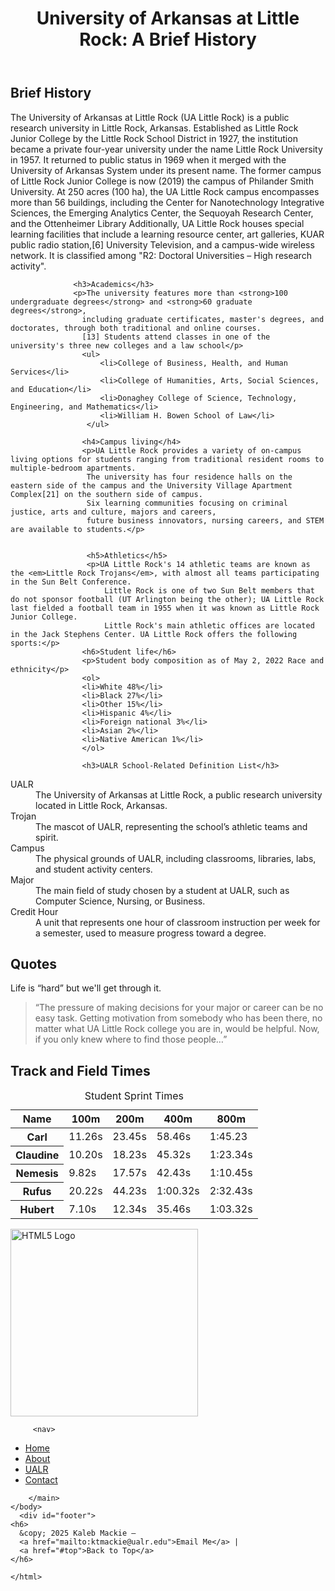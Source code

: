
<!DOCTYPE html>
<html lang="en">
    <head>
        <title>UA Little Rock Overview</title> <!--this allows the text you put inside to appear at the top of the page-->
        <meta charset="utf-8"/> <!--this sets character encoding-->
        <meta name="description" content="this is a test run assignment for the class"/><!--this just gives a short description of the page-->
        <meta name="author" content="Kaleb Mackie"/><!--states the authors name-->
        <meta name="keywords" content="Arkansas, College, Student Life"/><!--a list of words that are commonly found on the page-->
    </head>
    <body>
        <main>
            <header>
                <h1>University of Arkansas at Little Rock: A Brief History</h1>
                 </header>
                 <section id="content">
                 <h2>Brief History</h2>
                <p>The University of Arkansas at Little Rock (UA Little Rock) is a public research university in Little Rock, Arkansas.
                    Established as Little Rock Junior College by the Little Rock School District in 1927, the institution became a private four-year university under the name Little Rock University in 1957.
                    It returned to public status in 1969 when it merged with the University of Arkansas System under its present name. The former campus of Little Rock Junior College is now (2019) the campus of Philander Smith University.
                    At 250 acres (100 ha), the UA Little Rock campus encompasses more than 56 buildings, including the Center for Nanotechnology Integrative Sciences, the Emerging Analytics Center, the Sequoyah Research Center,
                 and the Ottenheimer Library Additionally, UA Little Rock houses special learning facilities that include a learning resource center, art galleries, KUAR public radio station,[6] University Television,
                  and a campus-wide wireless network. It is classified among "R2: Doctoral Universities – High research activity".</p>
                
                  <h3>Academics</h3>
                  <p>The university features more than <strong>100 undergraduate degrees</strong> and <strong>60 graduate degrees</strong>, 
                    including graduate certificates, master's degrees, and doctorates, through both traditional and online courses.
                    [13] Students attend classes in one of the university's three new colleges and a law school</p>
                    <ul>
                        <li>College of Business, Health, and Human Services</li>
                        <li>College of Humanities, Arts, Social Sciences, and Education</li>
                        <li>Donaghey College of Science, Technology, Engineering, and Mathematics</li>
                        <li>William H. Bowen School of Law</li>
                     </ul>

                    <h4>Campus living</h4>
                    <p>UA Little Rock provides a variety of on-campus living options for students ranging from traditional resident rooms to multiple-bedroom apartments.
                     The university has four residence halls on the eastern side of the campus and the University Village Apartment Complex[21] on the southern side of campus.
                     Six learning communities focusing on criminal justice, arts and culture, majors and careers, 
                     future business innovators, nursing careers, and STEM are available to students.</p>


                     <h5>Athletics</h5>
                     <p>UA Little Rock's 14 athletic teams are known as the <em>Little Rock Trojans</em>, with almost all teams participating in the Sun Belt Conference.
                         Little Rock is one of two Sun Belt members that do not sponsor football (UT Arlington being the other); UA Little Rock last fielded a football team in 1955 when it was known as Little Rock Junior College.
                         Little Rock's main athletic offices are located in the Jack Stephens Center. UA Little Rock offers the following sports:</p>
                    <h6>Student life</h6>
                    <p>Student body composition as of May 2, 2022 Race and ethnicity</p>
                    <ol>
                    <li>White 48%</li>
                    <li>Black 27%</li>
                    <li>Other 15%</li>
                    <li>Hispanic 4%</li>
                    <li>Foreign national 3%</li>
                    <li>Asian 2%</li>
                    <li>Native American	1%</li>
                    </ol>

                    <h3>UALR School-Related Definition List</h3>
<dl>
  <dt>UALR</dt>
  <dd>The University of Arkansas at Little Rock, a public research university located in Little Rock, Arkansas.</dd>

  <dt>Trojan</dt>
  <dd>The mascot of UALR, representing the school’s athletic teams and spirit.</dd>

  <dt>Campus</dt>
  <dd>The physical grounds of UALR, including classrooms, libraries, labs, and student activity centers.</dd>

  <dt>Major</dt>
  <dd>The main field of study chosen by a student at UALR, such as Computer Science, Nursing, or Business.</dd>

  <dt>Credit Hour</dt>
  <dd>A unit that represents one hour of classroom instruction per week for a semester, used to measure progress toward a degree.</dd>
</dl>
 <h2>Quotes</h2>
  <p>Life is <q>hard</q> but we'll get through it.</p>

  <blockquote cite="https://ualr.edu/communications/2018/03/09/inspiring-quotes-to-get-you-through-college/">
    <p>“The pressure of making decisions for your major or career can be no easy task.
         Getting motivation from somebody who has been there, no matter what UA Little Rock college you are in, would be helpful.
         Now, if you only knew where to find those people…”</p>
  </blockquote>

   <h2>Track and Field Times</h2>
  <table>
    <caption>Student Sprint Times</caption>
    <thead>
      <tr>
        <th scope="col">Name</th>
        <th scope="col">100m</th>
        <th scope="col">200m</th>
        <th scope="col">400m</th>
        <th scope="col">800m</th>
      </tr>
    </thead>
    <tbody>
      <tr>
        <th scope="row">Carl</th>
        <td>11.26s</td>
        <td>23.45s</td>
        <td>58.46s</td>
        <td>1:45.23</td>
      </tr>
      <tr>
        <th scope="row">Claudine</th>
        <td>10.20s</td>
        <td>18.23s</td>
        <td>45.32s</td>
        <td>1:23.34s</td>
      </tr>
      <tr>
        <th scope="row">Nemesis</th>
        <td>9.82s</td>
        <td>17.57s</td>
        <td>42.43s</td>
        <td>1:10.45s</td>
      </tr>
      <tr>
        <th scope="row">Rufus</th>
        <td>20.22s</td>
        <td>44.23s</td>
        <td>1:00.32s</td>
        <td>2:32.43s</td>
      </tr>
      <tr>
        <th scope="row">Hubert</th>
        <td>7.10s</td>
        <td>12.34s</td>
        <td>35.46s</td>
        <td>1:03.32s</td>
      </tr>
    </tbody>
  </table>
<img src="https://thomaswallace.net/wp-content/uploads/2018/02/ualr.png"
       alt="HTML5 Logo"
       width="300"
       height="300" />

</section>

         <nav>
  <ul>
    <li><a href="index.html" title="Go to Home Page">Home</a></li>
    <li><a href="https://en.wikipedia.org/wiki/University_of_Arkansas_at_Little_Rock" title="Learn more about UALR on Wikipedia">About</a></li>
    <li><a href="https://ualr.edu" target="_blank" title="Open UALR official website in a new tab">UALR</a></li>
    <li><a href="mailto:ktmackie@ualr.edu" title="Send us an email">Contact</a></li>
  </ul>
</nav>
  
            
        </main>
    </body>
      <div id="footer">
    <h6>
      &copy; 2025 Kaleb Mackie —
      <a href="mailto:ktmackie@ualr.edu">Email Me</a> |
      <a href="#top">Back to Top</a>
    </h6>
  </div> <!-- /footer -->
</div> 

    </html>
